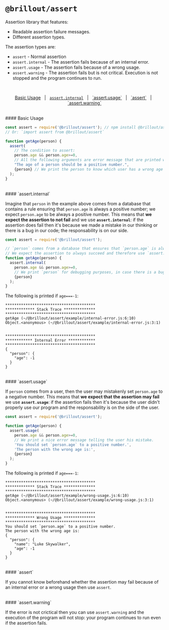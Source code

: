 # `@brillout/assert`

Assertion library that features:
- Readable assertion failure messages.
- Different assertion types.

The assertion types are:

- `assert` - Normal assertion
- `assert.internal` - The assertion fails because of an internal error.
- `assert.usage` - The assertion fails because of a wrong usage.
- `assert.warning` - The assertion fails but is not critical. Execution is not stopped and the program continues to run.

&nbsp;

<p align='center'>
<a href="#basic-usage">Basic Usage</a>
&nbsp; | &nbsp;
<a href="#assertinternal"><code>assert.internal</code></a>
&nbsp; | &nbsp;
<a href="#assertusage">`assert.usage`</a>
&nbsp; | &nbsp;
<a href="#assert">`assert`</a>
&nbsp; | &nbsp;
<a href="#assertwarning">`assert.warning`</a>
</p>

<br/>
#### Basic Usage

~~~js
const assert = require('@brillout/assert'); // npm install @brillout/assert
// Or: `import assert from @brillout/assert`

function getAge(person) {
  assert(
    // The condition to assert:
    person.age && person.age>=0,
    // All the following arguments are error message that are printed when the condition fails:
    "The age of a person should be a positive number.",
    {person} // We print the person to know which user has a wrong age value.
  );
}
~~~

<br/>
#### `assert.internal`

Imagine that `person` in the example above
comes from a database that contains a rule ensuring
that `person.age` is always a positive number;
we expect `person.age` to be always a positive number.
This means that **we expect the assertion to not fail** and we use **`assert.internal`**:
if the assertion does fail then it's because we made a mistake in our thinking or there is a bug in our code;
the responsability is on our side.

~~~js
const assert = require('@brillout/assert');

// `person` comes from a database that ensures that `person.age` is always a positive number.
// We expect the assertion to always succeed and therefore use `assert.internal`.
function getAge(person) {
  assert.internal(
    person.age && person.age>=0,
    // We print `person` for debugging purposes, in case there is a bug and the assertion does fail.
    {person}
  );
}
~~~

The following is printed if `age===-1`:

~~~
****************************************
************* Stack Trace **************
****************************************
getAge (~/@brillout/assert/example/internal-error.js:6:10)
Object.<anonymous> (~/@brillout/assert/example/internal-error.js:3:1)


****************************************
************ Internal Error ************
****************************************
{
  "person": {
    "age": -1
  }
}
~~~

<br/>
#### `assert.usage`

If `person` comes from a user,
then the user may mistakenly set `person.age` to a negative number.
This means that **we expect that the assertion may fail** we use **`assert.usage`**:
if the assertion fails then it's because the user didn't properly use our program and
the responsability is on the side of the user.

~~~js
const assert = require('@brillout/assert');

function getAge(person) {
  assert.usage(
    person.age && person.age>=0,
    // We print a nice error message telling the user his mistake.
    'You should set `person.age` to a positive number.',
    'The person with the wrong age is:',
    {person}
  );
}
~~~

The following is printed if `age===-1`:

~~~
****************************************
************* Stack Trace **************
****************************************
getAge (~/@brillout/assert/example/wrong-usage.js:6:10)
Object.<anonymous> (~/@brillout/assert/example/wrong-usage.js:3:1)


****************************************
************* Wrong Usage **************
****************************************
You should set `person.age` to a positive number.
The person with the wrong age is:
{
  "person": {
    "name": "Luke Skywalker",
    "age": -1
  }
}
~~~

<br/>
#### `assert`

If you cannot know beforehand whether the assertion may fail because of an internal error or a wrong usage then use `assert`.

<br/>
#### `assert.warning`

If the error is not crictical then you can use `assert.warning` and the execution of the program will not stop: your program continues to run even if the assertion fails.

<br/>
<br/>
